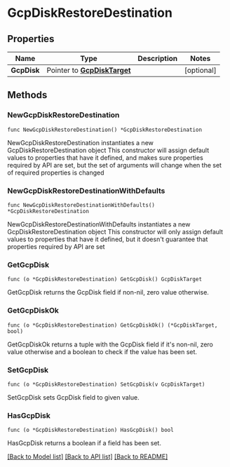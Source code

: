 # GcpDiskRestoreDestination

## Properties

Name | Type | Description | Notes
------------ | ------------- | ------------- | -------------
**GcpDisk** | Pointer to [**GcpDiskTarget**](GcpDiskTarget.md) |  | [optional] 

## Methods

### NewGcpDiskRestoreDestination

`func NewGcpDiskRestoreDestination() *GcpDiskRestoreDestination`

NewGcpDiskRestoreDestination instantiates a new GcpDiskRestoreDestination object
This constructor will assign default values to properties that have it defined,
and makes sure properties required by API are set, but the set of arguments
will change when the set of required properties is changed

### NewGcpDiskRestoreDestinationWithDefaults

`func NewGcpDiskRestoreDestinationWithDefaults() *GcpDiskRestoreDestination`

NewGcpDiskRestoreDestinationWithDefaults instantiates a new GcpDiskRestoreDestination object
This constructor will only assign default values to properties that have it defined,
but it doesn't guarantee that properties required by API are set

### GetGcpDisk

`func (o *GcpDiskRestoreDestination) GetGcpDisk() GcpDiskTarget`

GetGcpDisk returns the GcpDisk field if non-nil, zero value otherwise.

### GetGcpDiskOk

`func (o *GcpDiskRestoreDestination) GetGcpDiskOk() (*GcpDiskTarget, bool)`

GetGcpDiskOk returns a tuple with the GcpDisk field if it's non-nil, zero value otherwise
and a boolean to check if the value has been set.

### SetGcpDisk

`func (o *GcpDiskRestoreDestination) SetGcpDisk(v GcpDiskTarget)`

SetGcpDisk sets GcpDisk field to given value.

### HasGcpDisk

`func (o *GcpDiskRestoreDestination) HasGcpDisk() bool`

HasGcpDisk returns a boolean if a field has been set.


[[Back to Model list]](../README.md#documentation-for-models) [[Back to API list]](../README.md#documentation-for-api-endpoints) [[Back to README]](../README.md)


